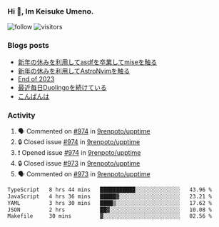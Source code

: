 ### Hi 👋, Im Keisuke Umeno.

<!--
**9renpoto/9renpoto** is a ✨ _special_ ✨ repository because its `README.md` (this file) appears on your GitHub profile.

Here are some ideas to get you started:

- 🔭 I’m currently working on ...
- 🌱 I’m currently learning ...
- 👯 I’m looking to collaborate on ...
- 🤔 I’m looking for help with ...
- 💬 Ask me about ...
- 📫 How to reach me: ...
- 😄 Pronouns: ...
- ⚡ Fun fact: ...
-->

![follow](https://img.shields.io/github/followers/9renpoto?label=Follow&style=social)
![visitors](https://komarev.com/ghpvc/?username=9renpoto&label=Profile%20views&color=0e75b6&style=flat)

### Blogs posts

<!-- BLOG-POST-LIST:START -->
- [新年の休みを利用してasdfを卒業してmiseを触る](https://9renpoto.win/entry/2024/01/07/mise)
- [新年の休みを利用してAstroNvimを触る](https://9renpoto.win/entry/2024/01/03/new-year-holidays)
- [End of 2023](https://9renpoto.win/entry/2023/12/31/end)
- [最近毎日Duolingoを続けている](https://9renpoto.win/entry/2023/12/05/duolingo)
- [こんばんは](https://sizu.me/9renpoto/posts/5a0i98779w97)
<!-- BLOG-POST-LIST:END -->

### Activity

<!--START_SECTION:activity-->
1. 🗣 Commented on [#974](https://github.com/9renpoto/upptime/issues/974#issuecomment-1886341929) in [9renpoto/upptime](https://github.com/9renpoto/upptime)
2. 🔒 Closed issue [#974](https://github.com/9renpoto/upptime/issues/974) in [9renpoto/upptime](https://github.com/9renpoto/upptime)
3. ❗ Opened issue [#974](https://github.com/9renpoto/upptime/issues/974) in [9renpoto/upptime](https://github.com/9renpoto/upptime)
4. 🔒 Closed issue [#973](https://github.com/9renpoto/upptime/issues/973) in [9renpoto/upptime](https://github.com/9renpoto/upptime)
5. 🗣 Commented on [#973](https://github.com/9renpoto/upptime/issues/973#issuecomment-1886082118) in [9renpoto/upptime](https://github.com/9renpoto/upptime)
<!--END_SECTION:activity-->

<!--START_SECTION:waka-->

```txt
TypeScript   8 hrs 44 mins   ███████████░░░░░░░░░░░░░░   43.96 %
JavaScript   4 hrs 36 mins   █████▓░░░░░░░░░░░░░░░░░░░   23.21 %
YAML         3 hrs 30 mins   ████▒░░░░░░░░░░░░░░░░░░░░   17.62 %
JSON         2 hrs           ██▓░░░░░░░░░░░░░░░░░░░░░░   10.08 %
Makefile     30 mins         ▓░░░░░░░░░░░░░░░░░░░░░░░░   02.56 %
```

<!--END_SECTION:waka-->
